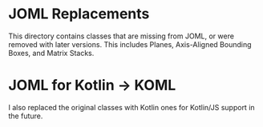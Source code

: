 # JOML Replacements

This directory contains classes that are missing from JOML, or were removed with later versions.
This includes Planes, Axis-Aligned Bounding Boxes, and Matrix Stacks.

# JOML for Kotlin -> KOML

I also replaced the original classes with Kotlin ones for Kotlin/JS support in the future.